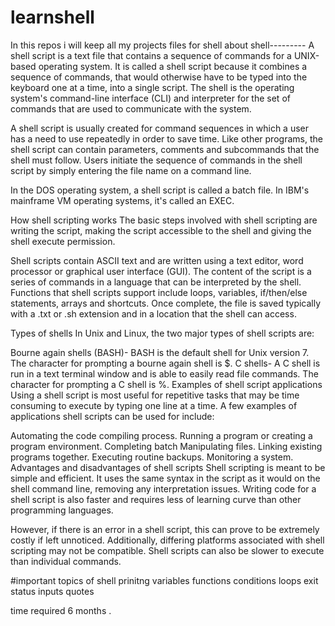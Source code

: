 # learnshell
In this repos i will keep all my projects files for shell
about shell---------
A shell script is a text file that contains a sequence of commands for a UNIX-based operating system. It is called a shell script because it combines a sequence of commands, that would otherwise have to be typed into the keyboard one at a time, into a single script. The shell is the operating system's command-line interface (CLI) and interpreter for the set of commands that are used to communicate with the system.

A shell script is usually created for command sequences in which a user has a need to use repeatedly in order to save time. Like other programs, the shell script can contain parameters, comments and subcommands that the shell must follow. Users initiate the sequence of commands in the shell script by simply entering the file name on a command line.

In the DOS operating system, a shell script is called a batch file. In IBM's mainframe VM operating systems, it's called an EXEC.

How shell scripting works
The basic steps involved with shell scripting are writing the script, making the script accessible to the shell and giving the shell execute permission.

Shell scripts contain ASCII text and are written using a text editor, word processor or graphical user interface (GUI). The content of the script is a series of commands in a language that can be interpreted by the shell. Functions that shell scripts support include loops, variables, if/then/else statements, arrays and shortcuts. Once complete, the file is saved typically with a .txt or .sh extension and in a location that the shell can access.

Types of shells
In Unix and Linux, the two major types of shell scripts are:

Bourne again shells (BASH)- BASH is the default shell for Unix version 7. The character for prompting a bourne again shell is $.
C shells- A C shell is run in a text terminal window and is able to easily read file commands. The character for prompting a C shell is %.
Examples of shell script applications
Using a shell script is most useful for repetitive tasks that may be time consuming to execute by typing one line at a time. A few examples of applications shell scripts can be used for include:

Automating the code compiling process.
Running a program or creating a program environment.
Completing batch
Manipulating files.
Linking existing programs together.
Executing routine backups.
Monitoring a system.
Advantages and disadvantages of shell scripts
Shell scripting is meant to be simple and efficient. It uses the same syntax in the script as it would on the shell command line, removing any interpretation issues. Writing code for a shell script is also faster and requires less of learning curve than other programming languages.

However, if there is an error in a shell script, this can prove to be extremely costly if left unnoticed. Additionally, differing platforms associated with shell scripting may not be compatible. Shell scripts can also be slower to execute than individual commands.


#important topics of shell
prinitng
variables
functions
conditions
loops
exit status
inputs
quotes


time required 6 months
.
